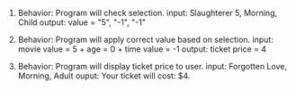   1. Behavior: Program will check selection.
  input: Slaughterer 5, Morning, Child
  output: value = "5", "-1", "-1"

  2. Behavior: Program will apply correct value based on selection.
  input: movie value = 5 + age = 0 + time value = -1
  output: ticket price = 4

  3. Behavior: Program will display ticket price to user.
  input: Forgotten Love, Morning, Adult
  ouput: Your ticket will cost: $4.
